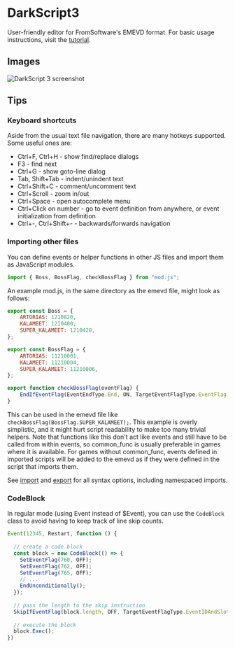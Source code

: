# DarkScript3

User-friendly editor for FromSoftware's EMEVD format. For basic usage instructions, visit the [tutorial](http://soulsmodding.wikidot.com/tutorial:learning-how-to-use-emevd).

## Images
![DarkScript 3 screenshot](https://i.imgur.com/mKBkZuk.png)

## Tips

### Keyboard shortcuts

Aside from the usual text file navigation, there are many hotkeys supported.
Some useful ones are:

* Ctrl+F, Ctrl+H - show find/replace dialogs
* F3 - find next
* Ctrl+G - show goto-line dialog
* Tab, Shift+Tab - indent/unindent text
* Ctrl+Shift+C - comment/uncomment text
* Ctrl+Scroll - zoom in/out
* Ctrl+Space - open autocomplete menu
* Ctrl+Click on number - go to event definition from anywhere, or event initialization from definition
* Ctrl+-, Ctrl+Shift+- - backwards/forwards navigation

### Importing other files

You can define events or helper functions in other JS files and import them as JavaScript modules.

```js
import { Boss, BossFlag, checkBossFlag } from "mod.js";
```

An example mod.js, in the same directory as the emevd file, might look as follows:

```js
export const Boss = {
    ARTORIAS: 1210820,
    KALAMEET: 1210400,
    SUPER_KALAMEET: 1210420,
};

export const BossFlag = {
    ARTORIAS: 11210001,
    KALAMEET: 11210004,
    SUPER_KALAMEET: 11210006,
};

export function checkBossFlag(eventFlag) {
    EndIfEventFlag(EventEndType.End, ON, TargetEventFlagType.EventFlag, eventFlag);
}
```

This can be used in the emevd file like `checkBossFlag(BossFlag.SUPER_KALAMEET);`. This example is
overly simplistic, and it might hurt script readability to make too many trivial helpers.
Note that functions like this don't act like events and still have to be called from within events,
so common_func is usually preferable in games where it is available. For games without common_func,
events defined in imported scripts will be added to the emevd as if they were defined in the script
that imports them.

See [import](https://developer.mozilla.org/en-US/docs/Web/JavaScript/Reference/Statements/import)
and [export](https://developer.mozilla.org/en-US/docs/Web/JavaScript/Reference/Statements/export)
for all syntax options, including namespaced imports.

### CodeBlock

In regular mode (using Event instead of $Event), you can use the `CodeBlock` class
to avoid having to keep track of line skip counts.

```js
Event(12345, Restart, function () {
  
  // create a code block
  const block = new CodeBlock(() => {
    SetEventFlag(760, OFF);
    SetEventFlag(762, OFF);
    SetEventFlag(765, OFF);
    // ...
    EndUnconditionally();
  });
  
  // pass the length to the skip instruction
  SkipIfEventFlag(block.length, OFF, TargetEventFlagType.EventIDAndSlotNumber, 12345000);
  
  // execute the block
  block.Exec();
})
```
